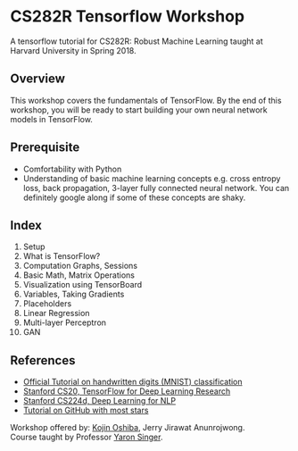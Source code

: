 # CS282R Tensorflow Workshop
A tensorflow tutorial for CS282R: Robust Machine Learning taught at Harvard University in Spring 2018.

## Overview
This workshop covers the fundamentals of TensorFlow. By the end of this workshop, you will be ready to start building your own neural network models in TensorFlow.

## Prerequisite
- Comfortability with Python
- Understanding of basic machine learning concepts e.g. cross entropy loss, back propagation, 3-layer fully connected neural network. You can definitely google along if some of these concepts are shaky.

## Index
1. Setup
2. What is TensorFlow?
3. Computation Graphs, Sessions
4. Basic Math, Matrix Operations
5. Visualization using TensorBoard
6. Variables, Taking Gradients
7. Placeholders
8. Linear Regression
9. Multi-layer Perceptron
10. GAN

## References
- [Official Tutorial on handwritten digits (MNIST) classification](https://www.tensorflow.org/tutorials/layers)
- [Stanford CS20, TensorFlow for Deep Learning Research](https://web.stanford.edu/class/cs20si/syllabus.html)
- [Stanford CS224d, Deep Learning for NLP](http://web.stanford.edu/class/cs224n/syllabus.html)
- [Tutorial on GitHub with most stars](https://github.com/aymericdamien/TensorFlow-Examples)

Workshop offered by: [Kojin Oshiba](http://kojinoshiba.com/), Jerry Jirawat Anunrojwong.
<br />
Course taught by Professor [Yaron Singer](https://people.seas.harvard.edu/~yaron/).
